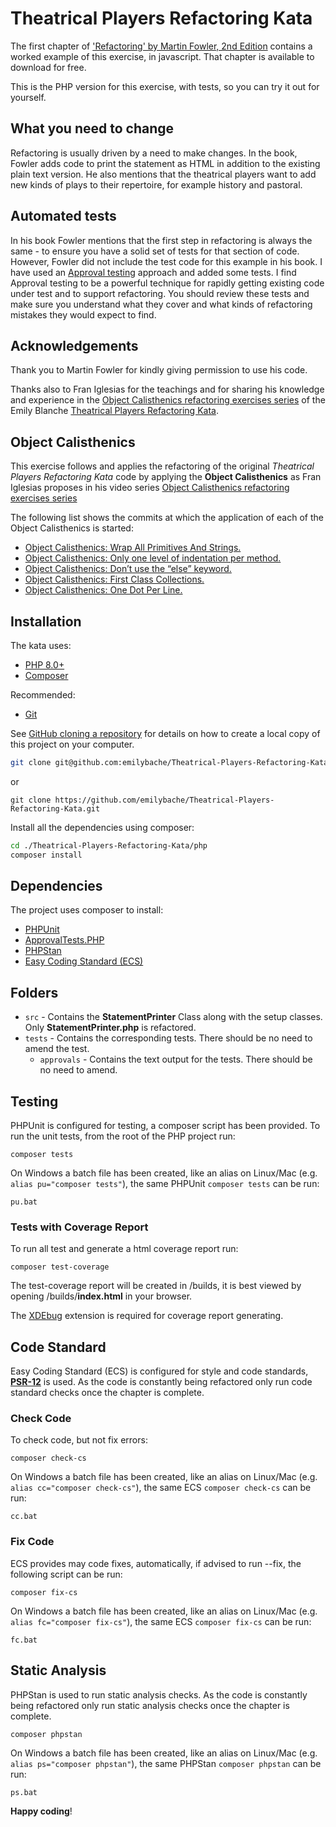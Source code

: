 Theatrical Players Refactoring Kata
====================================

The first chapter of [\'Refactoring\' by Martin Fowler, 2nd Edition](https://www.thoughtworks.com/books/refactoring2)
contains a worked example of this exercise, in javascript. That chapter is available to download for free.

This is the PHP version for this exercise, with tests, so you can try it out for yourself.

What you need to change
-----------------------
Refactoring is usually driven by a need to make changes. In the book, Fowler adds code to print the statement as HTML in
addition to the existing plain text version. He also mentions that the theatrical players want to add new kinds of plays
to their repertoire, for example history and pastoral.

Automated tests
---------------
In his book Fowler mentions that the first step in refactoring is always the same - to ensure you have a solid set of
tests for that section of code. However, Fowler did not include the test code for this example in his book. I have used
an [Approval testing](https://medium.com/97-things/approval-testing-33946cde4aa8) approach and added some tests. I find
Approval testing to be a powerful technique for rapidly getting existing code under test and to support refactoring. You
should review these tests and make sure you understand what they cover and what kinds of refactoring mistakes they would
expect to find.

Acknowledgements
----------------
Thank you to Martin Fowler for kindly giving permission to use his code.

Thanks also to Fran Iglesias for the teachings and for sharing his knowledge and experience in
the [Object Calisthenics refactoring exercises series](https://www.youtube.com/watch?v=Y666Sa9fcTU) of the Emily
Blanche [Theatrical Players Refactoring Kata](https://github.com/emilybache/Theatrical-Players-Refactoring-Kata).

Object Calisthenics
-------------------

This exercise follows and applies the refactoring of the original _Theatrical Players Refactoring Kata_ code by applying
the **Object Calisthenics** as Fran Iglesias proposes in his video
series [Object Calisthenics refactoring exercises series](https://www.youtube.com/watch?v=Y666Sa9fcTU)

The following list shows the commits at which the application of each of the Object Calisthenics is started:

- [Object Calisthenics: Wrap All Primitives And Strings.](https://github.com/zacarias-wichipu-com/Theatrical-Players-Refactoring-Kata/commit/64c764ef9ed6dcad64f09947381561f0c817d54a)
- [Object Calisthenics: Only one level of indentation per method.](https://github.com/zacarias-wichipu-com/Theatrical-Players-Refactoring-Kata/commit/b04c2174b6d3c244ccfcecfbf92af24f93803f66)
- [Object Calisthenics: Don’t use the “else” keyword.](https://github.com/zacarias-wichipu-com/Theatrical-Players-Refactoring-Kata/commit/d534764e06020de66b86bdf645512d77040305e4)
- [Object Calisthenics: First Class Collections.](https://github.com/zacarias-wichipu-com/Theatrical-Players-Refactoring-Kata/commit/e29bfe26661d315e3495127e3576717bdf827f43)
- [Object Calisthenics: One Dot Per Line.](https://github.com/zacarias-wichipu-com/Theatrical-Players-Refactoring-Kata/commit/03589d95966bba9e5e076d0f903ad6761c74cb68)

## Installation

The kata uses:

- [PHP 8.0+](https://www.php.net/downloads.php)
- [Composer](https://getcomposer.org)

Recommended:

- [Git](https://git-scm.com/downloads)

See [GitHub cloning a repository](https://help.github.com/en/articles/cloning-a-repository) for details on how to
create a local copy of this project on your computer.

```sh
git clone git@github.com:emilybache/Theatrical-Players-Refactoring-Kata.git
```

or

```shell script
git clone https://github.com/emilybache/Theatrical-Players-Refactoring-Kata.git
```

Install all the dependencies using composer:

```sh
cd ./Theatrical-Players-Refactoring-Kata/php
composer install
```

## Dependencies

The project uses composer to install:

- [PHPUnit](https://phpunit.de/)
- [ApprovalTests.PHP](https://github.com/approvals/ApprovalTests.php)
- [PHPStan](https://github.com/phpstan/phpstan)
- [Easy Coding Standard (ECS)](https://github.com/symplify/easy-coding-standard)

## Folders

- `src` - Contains the **StatementPrinter** Class along with the setup classes. Only **StatementPrinter.php** is
  refactored.
- `tests` - Contains the corresponding tests. There should be no need to amend the test.
    - `approvals` - Contains the text output for the tests. There should be no need to amend.

## Testing

PHPUnit is configured for testing, a composer script has been provided. To run the unit tests, from the root of the PHP
project run:

```shell script
composer tests
```

On Windows a batch file has been created, like an alias on Linux/Mac (e.g. `alias pu="composer tests"`), the same
PHPUnit `composer tests` can be run:

```shell script
pu.bat
```

### Tests with Coverage Report

To run all test and generate a html coverage report run:

```shell script
composer test-coverage
```

The test-coverage report will be created in /builds, it is best viewed by opening /builds/**index.html** in your
browser.

The [XDEbug](https://xdebug.org/download) extension is required for coverage report generating.

## Code Standard

Easy Coding Standard (ECS) is configured for style and code standards,
**[PSR-12](https://www.php-fig.org/psr/psr-12/)** is used. As the code is constantly being refactored only run code
standard checks once the chapter is complete.

### Check Code

To check code, but not fix errors:

```shell script
composer check-cs
``` 

On Windows a batch file has been created, like an alias on Linux/Mac (e.g. `alias cc="composer check-cs"`), the
same ECS `composer check-cs` can be run:

```shell script
cc.bat
```

### Fix Code

ECS provides may code fixes, automatically, if advised to run --fix, the following script can be run:

```shell script
composer fix-cs
```

On Windows a batch file has been created, like an alias on Linux/Mac (e.g. `alias fc="composer fix-cs"`), the same
ECS `composer fix-cs` can be run:

```shell script
fc.bat
```

## Static Analysis

PHPStan is used to run static analysis checks. As the code is constantly being refactored only run static analysis
checks once the chapter is complete.

```shell script
composer phpstan
```

On Windows a batch file has been created, like an alias on Linux/Mac (e.g. `alias ps="composer phpstan"`), the
same PHPStan `composer phpstan` can be run:

```shell script
ps.bat
```

**Happy coding**!
